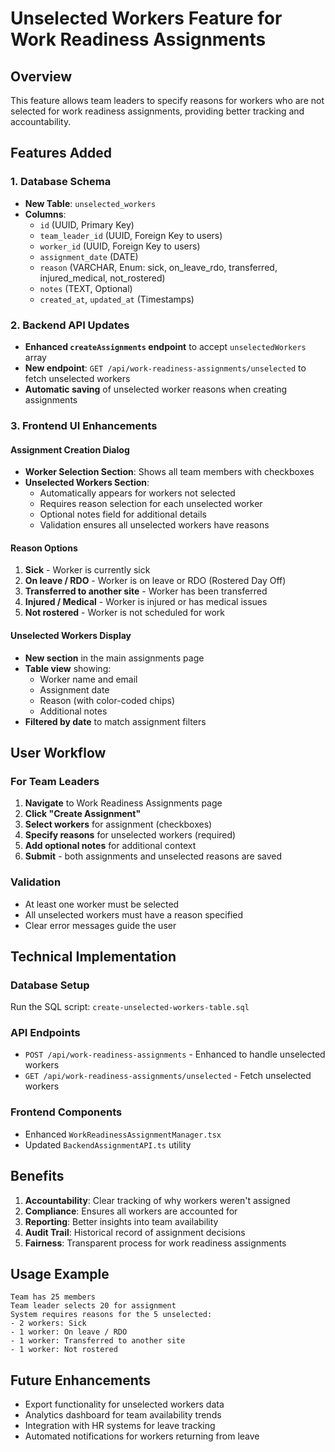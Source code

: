 # Unselected Workers Feature for Work Readiness Assignments

## Overview
This feature allows team leaders to specify reasons for workers who are not selected for work readiness assignments, providing better tracking and accountability.

## Features Added

### 1. Database Schema
- **New Table**: `unselected_workers`
- **Columns**:
  - `id` (UUID, Primary Key)
  - `team_leader_id` (UUID, Foreign Key to users)
  - `worker_id` (UUID, Foreign Key to users)
  - `assignment_date` (DATE)
  - `reason` (VARCHAR, Enum: sick, on_leave_rdo, transferred, injured_medical, not_rostered)
  - `notes` (TEXT, Optional)
  - `created_at`, `updated_at` (Timestamps)

### 2. Backend API Updates
- **Enhanced `createAssignments` endpoint** to accept `unselectedWorkers` array
- **New endpoint**: `GET /api/work-readiness-assignments/unselected` to fetch unselected workers
- **Automatic saving** of unselected worker reasons when creating assignments

### 3. Frontend UI Enhancements

#### Assignment Creation Dialog
- **Worker Selection Section**: Shows all team members with checkboxes
- **Unselected Workers Section**: 
  - Automatically appears for workers not selected
  - Requires reason selection for each unselected worker
  - Optional notes field for additional details
  - Validation ensures all unselected workers have reasons

#### Reason Options
1. **Sick** - Worker is currently sick
2. **On leave / RDO** - Worker is on leave or RDO (Rostered Day Off)
3. **Transferred to another site** - Worker has been transferred
4. **Injured / Medical** - Worker is injured or has medical issues
5. **Not rostered** - Worker is not scheduled for work

#### Unselected Workers Display
- **New section** in the main assignments page
- **Table view** showing:
  - Worker name and email
  - Assignment date
  - Reason (with color-coded chips)
  - Additional notes
- **Filtered by date** to match assignment filters

## User Workflow

### For Team Leaders
1. **Navigate** to Work Readiness Assignments page
2. **Click "Create Assignment"**
3. **Select workers** for assignment (checkboxes)
4. **Specify reasons** for unselected workers (required)
5. **Add optional notes** for additional context
6. **Submit** - both assignments and unselected reasons are saved

### Validation
- At least one worker must be selected
- All unselected workers must have a reason specified
- Clear error messages guide the user

## Technical Implementation

### Database Setup
Run the SQL script: `create-unselected-workers-table.sql`

### API Endpoints
- `POST /api/work-readiness-assignments` - Enhanced to handle unselected workers
- `GET /api/work-readiness-assignments/unselected` - Fetch unselected workers

### Frontend Components
- Enhanced `WorkReadinessAssignmentManager.tsx`
- Updated `BackendAssignmentAPI.ts` utility

## Benefits
1. **Accountability**: Clear tracking of why workers weren't assigned
2. **Compliance**: Ensures all workers are accounted for
3. **Reporting**: Better insights into team availability
4. **Audit Trail**: Historical record of assignment decisions
5. **Fairness**: Transparent process for work readiness assignments

## Usage Example
```
Team has 25 members
Team leader selects 20 for assignment
System requires reasons for the 5 unselected:
- 2 workers: Sick
- 1 worker: On leave / RDO  
- 1 worker: Transferred to another site
- 1 worker: Not rostered
```

## Future Enhancements
- Export functionality for unselected workers data
- Analytics dashboard for team availability trends
- Integration with HR systems for leave tracking
- Automated notifications for workers returning from leave


















